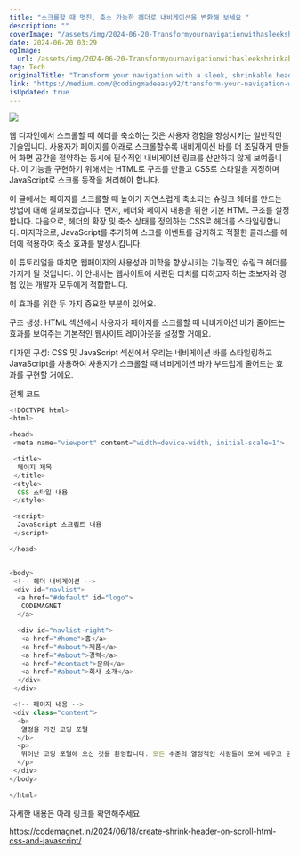 ```yaml
---
title: "스크롤할 때 멋진, 축소 가능한 헤더로 내비게이션을 변환해 보세요 "
description: ""
coverImage: "/assets/img/2024-06-20-Transformyournavigationwithasleekshrinkableheaderonscroll_0.png"
date: 2024-06-20 03:29
ogImage:
  url: /assets/img/2024-06-20-Transformyournavigationwithasleekshrinkableheaderonscroll_0.png
tag: Tech
originalTitle: "Transform your navigation with a sleek, shrinkable header on scroll! 🚀✨"
link: "https://medium.com/@codingmadeeasy92/transform-your-navigation-with-a-sleek-shrinkable-header-on-scroll-7d326e534632"
isUpdated: true
---
```


<img src="/assets/img/2024-06-20-Transformyournavigationwithasleekshrinkableheaderonscroll_0.png" />

웹 디자인에서 스크롤할 때 헤더를 축소하는 것은 사용자 경험을 향상시키는 일반적인 기술입니다. 사용자가 페이지를 아래로 스크롤할수록 내비게이션 바를 더 조밀하게 만들어 화면 공간을 절약하는 동시에 필수적인 내비게이션 링크를 산만하지 않게 보여줍니다. 이 기능을 구현하기 위해서는 HTML로 구조를 만들고 CSS로 스타일을 지정하며 JavaScript로 스크롤 동작을 처리해야 합니다.

이 글에서는 페이지를 스크롤할 때 높이가 자연스럽게 축소되는 슈링크 헤더를 만드는 방법에 대해 살펴보겠습니다. 먼저, 헤더와 페이지 내용을 위한 기본 HTML 구조를 설정합니다. 다음으로, 헤더의 확장 및 축소 상태를 정의하는 CSS로 헤더를 스타일링합니다. 마지막으로, JavaScript를 추가하여 스크롤 이벤트를 감지하고 적절한 클래스를 헤더에 적용하여 축소 효과를 발생시킵니다.

이 튜토리얼을 마치면 웹페이지의 사용성과 미학을 향상시키는 기능적인 슈링크 헤더를 가지게 될 것입니다. 이 안내서는 웹사이트에 세련된 터치를 더하고자 하는 초보자와 경험 있는 개발자 모두에게 적합합니다.

<!-- seedividend - 사각형 -->

<ins class="adsbygoogle"
     style="display:block"
     data-ad-client="ca-pub-4877378276818686"
     data-ad-slot="1898504329"
     data-ad-format="auto"
     data-full-width-responsive="true"></ins>

<script>
     (adsbygoogle = window.adsbygoogle || []).push({});
</script>

이 효과를 위한 두 가지 중요한 부분이 있어요.

구조 생성: HTML 섹션에서 사용자가 페이지를 스크롤할 때 네비게이션 바가 줄어드는 효과를 보여주는 기본적인 웹사이트 레이아웃을 설정할 거에요.

디자인 구성: CSS 및 JavaScript 섹션에서 우리는 네비게이션 바를 스타일링하고 JavaScript를 사용하여 사용자가 스크롤할 때 네비게이션 바가 부드럽게 줄어드는 효과를 구현할 거에요.

전체 코드

<!-- seedividend - 사각형 -->

<ins class="adsbygoogle"
     style="display:block"
     data-ad-client="ca-pub-4877378276818686"
     data-ad-slot="1898504329"
     data-ad-format="auto"
     data-full-width-responsive="true"></ins>

<script>
     (adsbygoogle = window.adsbygoogle || []).push({});
</script>

```js
<!DOCTYPE html>
<html>

<head>
 <meta name="viewport" content="width=device-width, initial-scale=1">

 <title>
  페이지 제목
 </title>
 <style>
  CSS 스타일 내용
 </style>

 <script>
  JavaScript 스크립트 내용
 </script>

</head>


<body>
 <!-- 헤더 내비게이션 -->
 <div id="navlist">
  <a href="#default" id="logo">
   CODEMAGNET
  </a>

  <div id="navlist-right">
   <a href="#home">홈</a>
   <a href="#about">제품</a>
   <a href="#about">경력</a>
   <a href="#contact">문의</a>
   <a href="#about">회사 소개</a>
  </div>
 </div>

 <!-- 페이지 내용 -->
 <div class="content">
  <b>
   열정을 가진 코딩 포털
  </b>
  <p>
   뛰어난 코딩 포털에 오신 것을 환영합니다. 모든 수준의 열정적인 사람들이 모여 배우고 공유하며 성장할 수 있는 곳입니다! 프로그래밍 열정을 키우는 데 필요한 다양한 리소스, 자습서 및 커뮤니티 지원에 몰입해 보세요. #코딩 #코드배우기 🚀💻
  </p>
 </div>
</body>

</html>
```

자세한 내용은 아래 링크를 확인해주세요.

https://codemagnet.in/2024/06/18/create-shrink-header-on-scroll-html-css-and-javascript/
